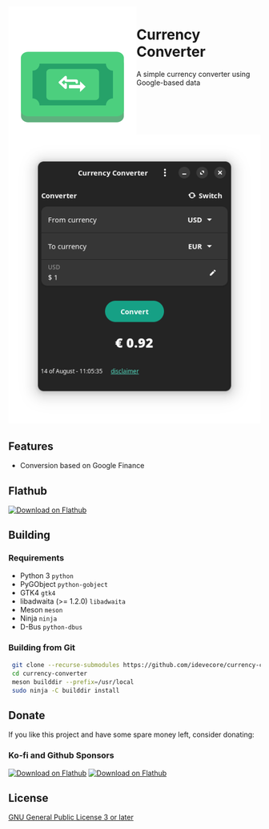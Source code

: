 <img heigth="128" src="data/icons/hicolor/scalable/apps/io.github.idevecore.CurrencyConverter.svg" align="left" />

# Currency Converter

A simple currency converter using Google-based data

![CurrencyConverter](data/screenshots/01.png)

## Features
- Conversion based on Google Finance

## Flathub
<a href='https://flathub.org/apps/io.github.idevecore.CurrencyConverter'><img width='240' alt='Download on Flathub' src='https://flathub.org/assets/badges/flathub-badge-en.png'/></a>

## Building

###  Requirements
- Python 3 `python` 
- PyGObject `python-gobject` 
- GTK4 `gtk4` 
- libadwaita (>= 1.2.0) `libadwaita`
- Meson `meson` 
- Ninja `ninja` 
- D-Bus `python-dbus`

### Building from Git
```bash 
 git clone --recurse-submodules https://github.com/idevecore/currency-converter.git
 cd currency-converter
 meson builddir --prefix=/usr/local 
 sudo ninja -C builddir install 
 ```

## Donate
If you like this project and have some spare money left, consider donating:

### Ko-fi and Github Sponsors
<a href='https://ko-fi.com/idevecore'><img width='86' alt='Download on Flathub' src='https://storage.ko-fi.com/cdn/nav-logo-stroke.png'/></a>
<a href='https://github.com/sponsors/ideveCore'><img width='60' alt='Download on Flathub' src='https://github.githubassets.com/images/email/sponsors/mona.png'/></a>

## License 
 [GNU General Public License 3 or later](https://www.gnu.org/licenses/gpl-3.0.en.html)